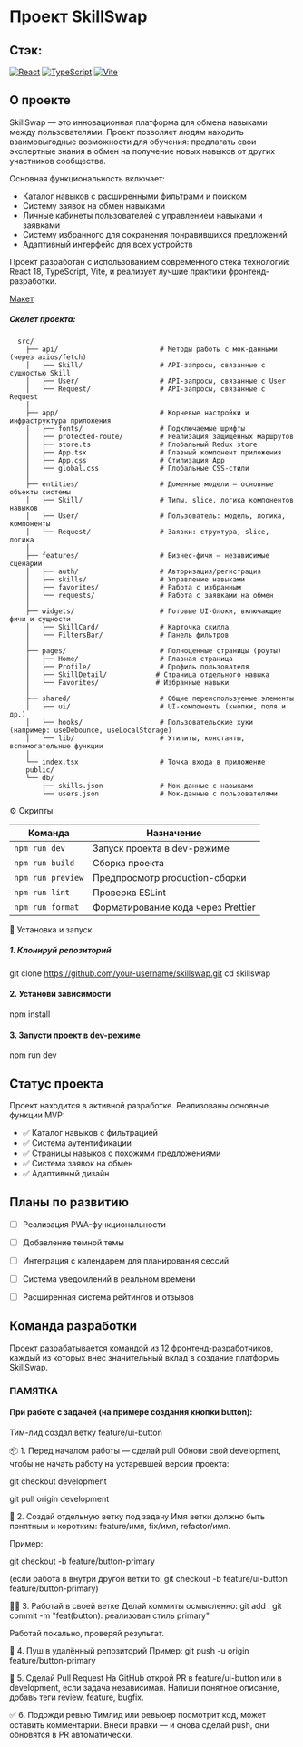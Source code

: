 # Проект SkillSwap

## Стэк: 
[![React](https://img.shields.io/badge/React-20232A?style=for-the-badge&logo=react&logoColor=61DAFB)](https://reactjs.org/)
[![TypeScript](https://img.shields.io/badge/TypeScript-007ACC?style=for-the-badge&logo=typescript&logoColor=white)](https://www.typescriptlang.org/)
[![Vite](https://img.shields.io/badge/Vite-B73BFE?style=for-the-badge&logo=vite&logoColor=FFD62E)](https://vitejs.dev/)

## О проекте

SkillSwap — это инновационная платформа для обмена навыками между пользователями. Проект позволяет людям находить взаимовыгодные возможности для обучения: предлагать свои экспертные знания в обмен на получение новых навыков от других участников сообщества.

Основная функциональность включает:
- Каталог навыков с расширенными фильтрами и поиском
- Систему заявок на обмен навыками
- Личные кабинеты пользователей с управлением навыками и заявками
- Систему избранного для сохранения понравившихся предложений
- Адаптивный интерфейс для всех устройств

Проект разработан с использованием современного стека технологий: React 18, TypeScript, Vite, и реализует лучшие практики фронтенд-разработки.

[Макет](<https://www.figma.com/design/bKwOakHJI7Z2mh2zVCBphP/SkillSwap---Для-разработчиков?node-id=386-11920&t=xN1r61F4DvdVdr9v-0>)


##### Скелет проекта: 
```
  src/
    ├── api/                         # Методы работы с мок-данными (через axios/fetch)
    │   ├── Skill/                   # API-запросы, связанные с сущностью Skill
    │   ├── User/                    # API-запросы, связанные с User
    │   └── Request/                 # API-запросы, связанные с Request
    │
    ├── app/                         # Корневые настройки и инфраструктура приложения
    │   ├── fonts/                   # Подключаемые шрифты
    │   ├── protected-route/         # Реализация защищённых маршрутов
    │   ├── store.ts                 # Глобальный Redux store
    │   ├── App.tsx                  # Главный компонент приложения
    │   ├── App.css                  # Стилизация App
    │   └── global.css               # Глобальные CSS-стили
    │
    ├── entities/                    # Доменные модели — основные объекты системы
    │   ├── Skill/                   # Типы, slice, логика компонентов навыков
    │   ├── User/                    # Пользователь: модель, логика, компоненты
    │   └── Request/                 # Заявки: структура, slice, логика
    │
    ├── features/                    # Бизнес-фичи — независимые сценарии
    │   ├── auth/                    # Авторизация/регистрация
    │   ├── skills/                  # Управление навыками
    │   ├── favorites/               # Работа с избранным
    │   └── requests/                # Работа с заявками на обмен
    │
    ├── widgets/                     # Готовые UI-блоки, включающие фичи и сущности
    │   ├── SkillCard/               # Карточка скилла
    │   └── FiltersBar/              # Панель фильтров
    │
    ├── pages/                       # Полноценные страницы (роуты)
    │   ├── Home/                    # Главная страница
    │   ├── Profile/                 # Профиль пользователя
    │   ├── SkillDetail/            # Страница отдельного навыка
    │   └── Favorites/              # Избранные навыки
    │
    ├── shared/                      # Общие переиспользуемые элементы
    │   ├── ui/                      # UI-компоненты (кнопки, поля и др.)
    │   ├── hooks/                   # Пользовательские хуки (например: useDebounce, useLocalStorage)
    │   └── lib/                     # Утилиты, константы, вспомогательные функции
    │
    └── index.tsx                    # Точка входа в приложение
    public/
    └── db/
        ├── skills.json              # Мок-данные с навыками
        └── users.json               # Мок-данные с пользователями
```

⚙️ Скрипты

| Команда           | Назначение                         |
| ----------------- | ---------------------------------- |
| `npm run dev`     | Запуск проекта в dev-режиме        |
| `npm run build`   | Сборка проекта                     |
| `npm run preview` | Предпросмотр production-сборки     |
| `npm run lint`    | Проверка ESLint                    |
| `npm run format`  | Форматирование кода через Prettier |

🚀 Установка и запуск
##### 1. Клонируй репозиторий
git clone https://github.com/your-username/skillswap.git
cd skillswap

#### 2. Установи зависимости
npm install

#### 3. Запусти проект в dev-режиме
npm run dev


## Статус проекта

Проект находится в активной разработке. Реализованы основные функции MVP:
- ✅ Каталог навыков с фильтрацией
- ✅ Система аутентификации
- ✅ Страницы навыков с похожими предложениями
- ✅ Система заявок на обмен
- ✅ Адаптивный дизайн

## Планы по развитию

- [ ] Реализация PWA-функциональности
- [ ] Добавление темной темы
- [ ] Интеграция с календарем для планирования сессий
- [ ] Система уведомлений в реальном времени
- [ ] Расширенная система рейтингов и отзывов


## Команда разработки

Проект разрабатывается командой из 12 фронтенд-разработчиков, каждый из которых внес значительный вклад в создание платформы SkillSwap.


### ПАМЯТКА
#### При работе с задачей  (на примере создания кнопки button):
Тим-лид создал ветку feature/ui-button

📦 1. Перед началом работы — сделай pull
Обнови свой development, чтобы не начать работу на устаревшей версии проекта:

git checkout development

git pull origin development

🌿 2. Создай отдельную ветку под задачу
Имя ветки должно быть понятным и коротким:
feature/имя, fix/имя, refactor/имя.

Пример:

git checkout -b feature/button-primary

(если работа в внутри другой ветки то:
git checkout -b feature/ui-button feature/button-primary)

👨‍💻 3. Работай в своей ветке
Делай коммиты осмысленно:
git add .
git commit -m "feat(button): реализован стиль primary"

Работай локально, проверяй результат.

🚀 4. Пуш в удалённый репозиторий
Пример:
git push -u origin feature/button-primary

🔁 5. Сделай Pull Request
На GitHub открой PR в feature/ui-button или в development, если задача независимая.
Напиши понятное описание, добавь теги review, feature, bugfix.

✅ 6. Подожди ревью
Тимлид или ревьюер посмотрит код, может оставить комментарии. Внеси правки — и снова сделай push, они обновятся в PR автоматически.
